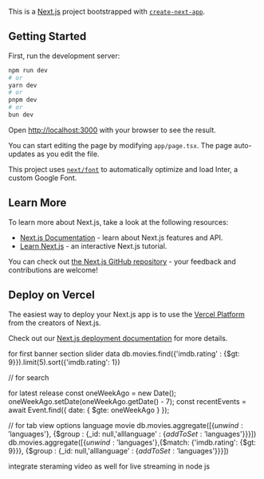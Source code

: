 This is a [Next.js](https://nextjs.org/) project bootstrapped with [`create-next-app`](https://github.com/vercel/next.js/tree/canary/packages/create-next-app).

## Getting Started

First, run the development server:

```bash
npm run dev
# or
yarn dev
# or
pnpm dev
# or
bun dev
```

Open [http://localhost:3000](http://localhost:3000) with your browser to see the result.

You can start editing the page by modifying `app/page.tsx`. The page auto-updates as you edit the file.

This project uses [`next/font`](https://nextjs.org/docs/basic-features/font-optimization) to automatically optimize and load Inter, a custom Google Font.

## Learn More

To learn more about Next.js, take a look at the following resources:

- [Next.js Documentation](https://nextjs.org/docs) - learn about Next.js features and API.
- [Learn Next.js](https://nextjs.org/learn) - an interactive Next.js tutorial.

You can check out [the Next.js GitHub repository](https://github.com/vercel/next.js/) - your feedback and contributions are welcome!

## Deploy on Vercel

The easiest way to deploy your Next.js app is to use the [Vercel Platform](https://vercel.com/new?utm_medium=default-template&filter=next.js&utm_source=create-next-app&utm_campaign=create-next-app-readme) from the creators of Next.js.

Check out our [Next.js deployment documentation](https://nextjs.org/docs/deployment) for more details.


for first banner section slider data 
db.movies.find({'imdb.rating' : {$gt: 9}}).limit(5).sort({'imdb.rating': 1})

// for search 


for latest release 
const oneWeekAgo = new Date();
oneWeekAgo.setDate(oneWeekAgo.getDate() - 7);
const recentEvents = await Event.find({
  date: {
    $gte: oneWeekAgo
  }
});

// for tab view options language movie
db.movies.aggregate([{$unwind: '$languages'}, {$group : {_id: null,'alllanguage' : {$addToSet : '$languages'}}}])
db.movies.aggregate([{$unwind: '$languages'},{$match: {'imdb.rating': {$gt: 9}}}, {$group : {_id: null,'alllanguage' : {$addToSet : '$languages'}}}])


integrate steraming video as well for live streaming in node js 

